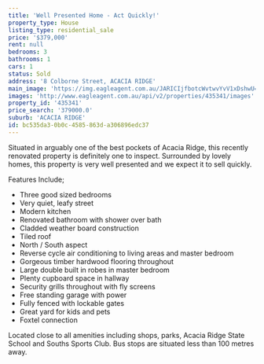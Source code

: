```yaml
---
title: 'Well Presented Home - Act Quickly!'
property_type: House
listing_type: residential_sale
price: '$379,000'
rent: null
bedrooms: 3
bathrooms: 1
cars: 1
status: Sold
address: '8 Colborne Street, ACACIA RIDGE'
main_image: 'https://img.eagleagent.com.au/JARICIjfbotcWvtwvYvV1xDshwU=/1280x854/smart/https://s3-us-west-2.amazonaws.com/eagleagent-orig/images/6823386/120773025-image-M.jpg'
images: 'http://www.eagleagent.com.au/api/v2/properties/435341/images'
property_id: '435341'
price_search: '379000.0'
suburb: 'ACACIA RIDGE'
id: bc535da3-0b0c-4585-863d-a306896edc37
---
```

Situated in arguably one of the best pockets of Acacia Ridge, this recently renovated property is definitely one to inspect. Surrounded by lovely homes, this property is very well presented and we expect it to sell quickly.

Features Include;
*  Three good sized bedrooms
*  Very quiet, leafy street
*  Modern kitchen
*  Renovated bathroom with shower over bath
*  Cladded weather board construction
*  Tiled roof
*  North / South aspect
*  Reverse cycle air conditioning to living areas and master bedroom
*  Gorgeous timber hardwood flooring throughout
*  Large double built in robes in master bedroom
*  Plenty cupboard space in hallway
*  Security grills throughout with fly screens
*  Free standing garage with power
*  Fully fenced with lockable gates
*  Great yard for kids and pets
*  Foxtel connection

Located close to all amenities including shops, parks, Acacia Ridge State School and Souths Sports Club. Bus stops are situated less than 100 metres away.